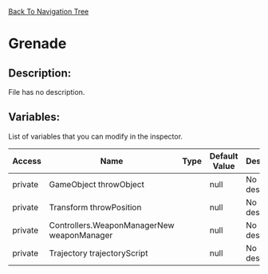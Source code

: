 [Back To Navigation Tree](https://wesleywh.github.io/GameDevRepo/docs/navigation.html)
# Grenade

## Description:
File has no description.

## Variables:
List of variables that you can modify in the inspector.

|Access|Name|Type|Default Value|Description|
|---|---|---|---|---|
|private|GameObject throwObject||null|No description.|
|private|Transform throwPosition||null|No description.|
|private|Controllers.WeaponManagerNew weaponManager||null|No description.|
|private|Trajectory trajectoryScript||null|No description.|
